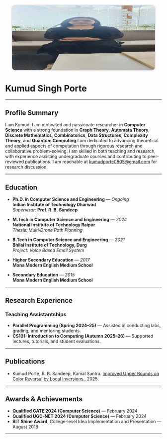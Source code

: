 <p align="center">
  <img src="./resources/me.jpg" alt="Kumud Porte" width="460.8" height="207.6" style="border-radius: 10px; box-shadow: 0 0 5px rgba(0,0,0,0.3);" />
</p>

# Kumud Singh Porte
<!---

📧 **Email:** [kumudporte0805@gmail.com](mailto:kumudporte0805@gmail.com)  
--->
---

## **Profile Summary**

I am Kumud. I am motivated and passionate researcher in **Computer Science** with a strong foundation in  **Graph Theory**, **Automata Theory**, **Discrete Mathematics**, **Combinatorics**, **Data Structures**, **Complexity Theory**, and **Quantum Computing**.I am dedicated to advancing theoretical and applied aspects of computation through rigorous research and collaborative problem-solving. I am skilled in both teaching and research, with experience assisting undergraduate courses and contributing to peer-reviewed publications. I am reachable at kumudporte0805@gmail.com for research discussion.



---

## **Education**

- **Ph.D. in Computer Science and Engineering** — *Ongoing*  
  **Indian Institute of Technology Dharwad**  
  *Supervisor:* **Prof. R. B. Sandeep**

- **M.Tech in Computer Science and Engineering** — *2024*  
  **National Institute of Technology Raipur**  
  *Thesis:* *Multi‐Drone Path Planning*

- **B.Tech in Computer Science and Engineering** — *2021*  
  **Bhilai Institute of Technology, Durg**  
  *Project:* *Voice Based Email System*

- **Higher Secondary Education** — *2017*  
  **Mona Modern English Medium School**

- **Secondary Education** — *2015*  
  **Mona Modern English Medium School**

---

## **Research Experience**

### Teaching Assistantships

- **Parallel Programming (Spring 2024–25)** — Assisted in conducting labs, grading, and mentoring students.  
- **CS101: Introduction to Computing (Autumn 2025–26)** — Supported lectures, tutorials, and student evaluations.

---

## Publications

-   Kumud Porte, R. B. Sandeep, Kamal Santra. [Improved Upper Bounds on Color Reversal by Local Inversions.](https://arxiv.org/abs/2510.00149), 2025.


---
<!---
## **Projects**

- **Multi‐Drone Path Planning** — *M.Tech Thesis*  
  Designed and implemented algorithms for cooperative and collision-free multi-agent path planning.

- **Voice Based Email System** — *B.Tech Major Project*  
  Developed an accessible, speech-based email interface enabling voice-command communication for visually impaired users.

*GitHub links available upon request.*

---


## **Skills**

- **Programming Languages:** C, C++, Python, Java  
- **Research Areas:** Graph Theory, Automata Theory, Complexity Theory, Quantum Computing  
- **Tools and Frameworks:** LaTeX, Git, MATLAB, Linux, VS Code  
- **Soft Skills:** Technical Writing, Teaching, Team Collaboration, Problem Solving


---

--->


## Awards & Achievements

- **Qualified GATE 2024 (Computer Science)** — February 2024  
- **Qualified UGC-NET 2024 (Computer Science)** — February 2024  
- **BIT Shine Award**, College-level Idea Implementation and Presentation — August 2018

---
<!---

## **References**

**Prof. R. B. Sandeep**  
Department of Computer Science and Engineering  
Indian Institute of Technology Dharwad  
📧 *Email available upon request.*

---

© 2025 Kumud Porte. All rights reserved.

--->


